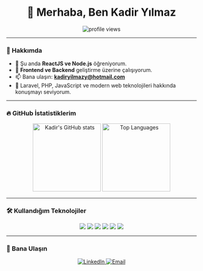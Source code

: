 <h1 align="center">👋 Merhaba, Ben Kadir Yılmaz</h1>
<p align="center">
  <img src="https://komarev.com/ghpvc/?username=kadiryilmaz&label=Ziyaretçi%20Sayısı&color=blue&style=flat" alt="profile views"/>
</p>

---

### 🚀 Hakkımda
- 🌱 Şu anda **ReactJS ve Node.js** öğreniyorum.
- 💼 **Frontend ve Backend** geliştirme üzerine çalışıyorum.
- 📫 Bana ulaşın: **kadiryilmazy@hotmail.com**
- 💬 Laravel, PHP, JavaScript ve modern web teknolojileri hakkında konuşmayı seviyorum.

---

### 🔥 GitHub İstatistiklerim
<p align="center">
  <img src="https://github-readme-stats.vercel.app/api?username=kadiryilmazy&show_icons=true&theme=radical" alt="Kadir's GitHub stats" height="180">
  <img src="https://github-readme-stats.vercel.app/api/top-langs/?username=kadiryilmazy&layout=compact&theme=radical" alt="Top Languages" height="180">
</p>


---

### 🛠️ Kullandığım Teknolojiler
<p align="center">
  <img src="https://img.shields.io/badge/JavaScript-%23323330.svg?style=for-the-badge&logo=javascript&logoColor=%23F7DF1E" />
  <img src="https://img.shields.io/badge/React-%2320232a.svg?style=for-the-badge&logo=react&logoColor=%2361DAFB" />
  <img src="https://img.shields.io/badge/Node.js-%2343853D.svg?style=for-the-badge&logo=node.js&logoColor=white" />
  <img src="https://img.shields.io/badge/PHP-%23777BB4.svg?style=for-the-badge&logo=php&logoColor=white" />
  <img src="https://img.shields.io/badge/MySQL-%2300f.svg?style=for-the-badge&logo=mysql&logoColor=white" />
  <img src="https://img.shields.io/badge/Git-%23F05033.svg?style=for-the-badge&logo=git&logoColor=white" />
</p>

---

### 📣 Bana Ulaşın
<p align="center">
  <a href="https://linkedin.com/in/kadiryilmazy" target="_blank">
    <img src="https://img.shields.io/badge/LinkedIn-%230077B5.svg?style=for-the-badge&logo=linkedin&logoColor=white" alt="LinkedIn">
  </a>
  <a href="mailto:kadiryilmazy@hotmail.com">
    <img src="https://img.shields.io/badge/Email-D14836?style=for-the-badge&logo=gmail&logoColor=white" alt="Email">
  </a>
</p>
